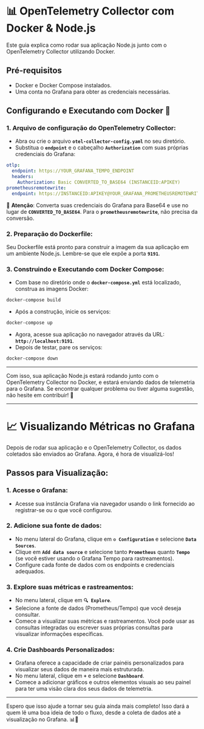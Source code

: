 # **📊 OpenTelemetry Collector com Docker & Node.js**

Este guia explica como rodar sua aplicação Node.js junto com o OpenTelemetry Collector utilizando Docker.

## **Pré-requisitos**

- Docker e Docker Compose instalados.
- Uma conta no Grafana para obter as credenciais necessárias.

## **Configurando e Executando com Docker 🐳**

### **1. Arquivo de configuração do OpenTelemetry Collector:**

- Abra ou crie o arquivo **`otel-collector-config.yaml`** no seu diretório.
- Substitua o **`endpoint`** e o cabeçalho **`Authorization`** com suas próprias credenciais do Grafana:

```yaml
otlp:
  endpoint: https://YOUR_GRAFANA_TEMPO_ENDPOINT
  headers:
    Authorization: Basic CONVERTED_TO_BASE64 (INSTANCEID:APIKEY) 
prometheusremotewrite:
  endpoint: https://INSTANCEID:APIKEY@YOUR_GRAFANA_PROMETHEUSREMOTEWRITE_ENDPOINT

```

🚀 **Atenção**: Converta suas credenciais do Grafana para Base64 e use no lugar de **`CONVERTED_TO_BASE64`**. Para o **`prometheusremotewrite`**, não precisa da conversão.

### **2. Preparação do Dockerfile:**

Seu Dockerfile está pronto para construir a imagem da sua aplicação em um ambiente Node.js. Lembre-se que ele expõe a porta **`9191`**.

### **3. Construindo e Executando com Docker Compose:**

- Com base no diretório onde o **`docker-compose.yml`** está localizado, construa as imagens Docker:

```bash
docker-compose build

```

- Após a construção, inicie os serviços:

```bash
docker-compose up

```

- Agora, acesse sua aplicação no navegador através da URL: **`http://localhost:9191`**.
- Depois de testar, pare os serviços:

```bash
docker-compose down

```

---

Com isso, sua aplicação Node.js estará rodando junto com o OpenTelemetry Collector no Docker, e estará enviando dados de telemetria para o Grafana. Se encontrar qualquer problema ou tiver alguma sugestão, não hesite em contribuir! 🚀

---

# **📈 Visualizando Métricas no Grafana**

Depois de rodar sua aplicação e o OpenTelemetry Collector, os dados coletados são enviados ao Grafana. Agora, é hora de visualizá-los!

## **Passos para Visualização:**

### **1. Acesse o Grafana:**

- Acesse sua instância Grafana via navegador usando o link fornecido ao registrar-se ou o que você configurou.

### **2. Adicione sua fonte de dados:**

- No menu lateral do Grafana, clique em **`⚙️ Configuration`** e selecione **`Data Sources`**.
- Clique em **`Add data source`** e selecione tanto **`Prometheus`** quanto **`Tempo`** (se você estiver usando o Grafana Tempo para rastreamentos).
- Configure cada fonte de dados com os endpoints e credenciais adequados.

### **3. Explore suas métricas e rastreamentos:**

- No menu lateral, clique em **`🔍 Explore`**.
- Selecione a fonte de dados (Prometheus/Tempo) que você deseja consultar.
- Comece a visualizar suas métricas e rastreamentos. Você pode usar as consultas integradas ou escrever suas próprias consultas para visualizar informações específicas.

### **4. Crie Dashboards Personalizados:**

- Grafana oferece a capacidade de criar painéis personalizados para visualizar seus dados de maneira mais estruturada.
- No menu lateral, clique em **`+`** e selecione **`Dashboard`**.
- Comece a adicionar gráficos e outros elementos visuais ao seu painel para ter uma visão clara dos seus dados de telemetria.

---

Espero que isso ajude a tornar seu guia ainda mais completo! Isso dará a quem lê uma boa ideia de todo o fluxo, desde a coleta de dados até a visualização no Grafana. 📊🚀

